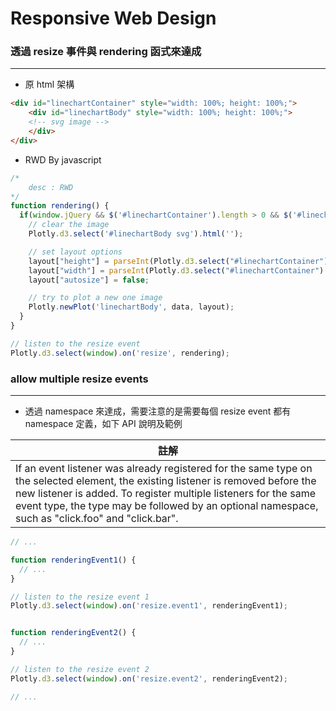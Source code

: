 # Responsive Web Design

<script type="text/javascript" src="../js/general.js"></script>

### 透過 resize 事件與 rendering 函式來達成
---

* 原 html 架構

```html
<div id="linechartContainer" style="width: 100%; height: 100%;">
	<div id="linechartBody" style="width: 100%; height: 100%;">
    <!-- svg image -->
    </div>
</div>
```

* RWD By javascript

```javascript
/*
    desc : RWD 
*/
function rendering() {
  if(window.jQuery && $('#linechartContainer').length > 0 && $('#linechartBody').length > 0) {
    // clear the image
    Plotly.d3.select('#linechartBody svg').html('');

    // set layout options
    layout["height"] = parseInt(Plotly.d3.select("#linechartContainer").style("height"), 10);
    layout["width"] = parseInt(Plotly.d3.select("#linechartContainer").style("width"), 10);
    layout["autosize"] = false;

    // try to plot a new one image
    Plotly.newPlot('linechartBody', data, layout);
  }
}

// listen to the resize event
Plotly.d3.select(window).on('resize', rendering);
```

### allow multiple resize events
---

* 透過 namespace 來達成，需要注意的是需要每個 resize event 都有 namespace 定義，如下 API 說明及範例

| 註解 |
| -- |
| If an event listener was already registered for the same type on the selected element, the existing listener is removed before the new listener is added. To register multiple listeners for the same event type, the type may be followed by an optional namespace, such as "click.foo" and "click.bar". |

```javascript
// ...

function renderingEvent1() {
  // ...
}

// listen to the resize event 1
Plotly.d3.select(window).on('resize.event1', renderingEvent1);


function renderingEvent2() {
  // ...
}

// listen to the resize event 2
Plotly.d3.select(window).on('resize.event2', renderingEvent2);

// ...
```


